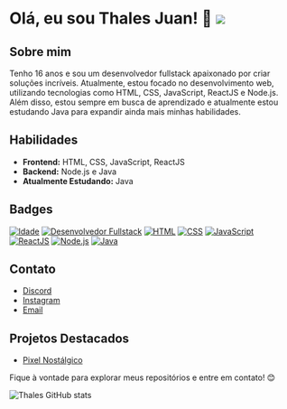 # Olá, eu sou Thales Juan! 👋 ![](https://komarev.com/ghpvc/?username=thalesjuann&color=006bed)

## Sobre mim
Tenho 16 anos e sou um desenvolvedor fullstack apaixonado por criar soluções incríveis. Atualmente, estou focado no desenvolvimento web, utilizando tecnologias como HTML, CSS, JavaScript, ReactJS e Node.js. Além disso, estou sempre em busca de aprendizado e atualmente estou estudando Java para expandir ainda mais minhas habilidades.

## Habilidades
- **Frontend:** HTML, CSS, JavaScript, ReactJS
- **Backend:** Node.js e Java
- **Atualmente Estudando:** Java

## Badges
[![Idade](https://img.shields.io/badge/Idade-16-blue)](https://github.com/thalesjuann)
[![Desenvolvedor Fullstack](https://img.shields.io/badge/Desenvolvedor-Fullstack-success)](https://github.com/thalesjuann)
[![HTML](https://img.shields.io/badge/HTML-Intermediate-yellowgreen)](https://github.com/thalesjuann)
[![CSS](https://img.shields.io/badge/CSS-Intermediate-yellowgreen)](https://github.com/thalesjuann)
[![JavaScript](https://img.shields.io/badge/JavaScript-Intermediate-yellowgreen)](https://github.com/thalesjuann)
[![ReactJS](https://img.shields.io/badge/ReactJS-Beginner-brightgreen)](https://github.com/thalesjuann)
[![Node.js](https://img.shields.io/badge/Node.js-Intermediate-yellowgreen)](https://github.com/thalesjuann)
[![Java](https://img.shields.io/badge/Java-Studying-red)](https://github.com/thalesjuann)

## Contato
- [Discord](https://discord.com/users/829877072079487066)
- [Instagram](https://instagram.com/thalesjuan._)
- [Email](mailto:thalesjuand@gmail.com)

## Projetos Destacados
- [Pixel Nostálgico](https://github.com/thalesjuann/PixelNostalgico)

Fique à vontade para explorar meus repositórios e entre em contato! 😊

![Thales GitHub stats](https://github-readme-stats.vercel.app/api?username=thalesjuann&show_icons=true&theme=dracula&count_private=true)
